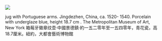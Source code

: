 ![](https://cdn-mineru.openxlab.org.cn/result/2025-07-27/26ec8c02-599c-4b79-9876-e092d6287e02/6287610049ad775024f987714a2df9afac918f938997e628dbc261362ba0ff5b.jpg)  

jug with Portuguese arms. Jingdezhen, China, ca. 1520- 1540. Porcelain with underglaze blue, height  $18.7 \mathrm{~cm}$ . The Metropolitan Museum of Art, New York  箱莓牙徽章纹壶·中國景德鎮·約一五二零年至一五四零年，青花瓷，高18.7厘米。紐約，大都會藝術博物館  